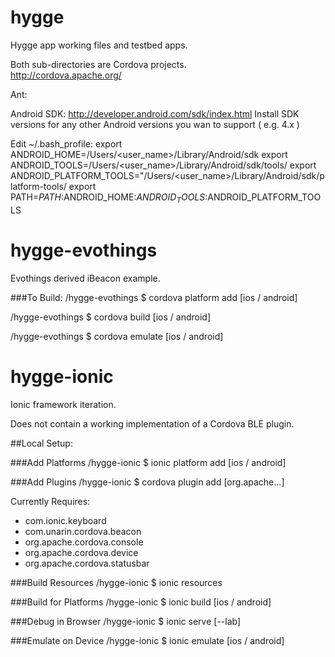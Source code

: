 hygge
=====
Hygge app working files and testbed apps. 

Both sub-directories are Cordova projects.  
http://cordova.apache.org/

Ant:


Android SDK:
http://developer.android.com/sdk/index.html
Install SDK versions for any other Android versions you wan to support ( e.g. 4.x )

Edit ~/.bash_profile:
export ANDROID_HOME=/Users/<user_name>/Library/Android/sdk
export ANDROID_TOOLS=/Users/<user_name>/Library/Android/sdk/tools/
export ANDROID_PLATFORM_TOOLS="/Users/<user_name>/Library/Android/sdk/platform-tools/
export PATH=$PATH:$ANDROID_HOME:$ANDROID_TOOLS:$ANDROID_PLATFORM_TOOLS


hygge-evothings
=====
Evothings derived iBeacon example. 

###To Build: 
/hygge-evothings $ cordova platform add [ios / android]

/hygge-evothings $ cordova build [ios / android]

/hygge-evothings $ cordova emulate [ios / android]

hygge-ionic
=====
Ionic framework iteration. 

Does not contain a working implementation of a Cordova BLE plugin. 

##Local Setup:

###Add Platforms
/hygge-ionic $ ionic platform add [ios / android]

###Add Plugins
/hygge-ionic $ cordova plugin add [org.apache...]

Currently Requires:
- com.ionic.keyboard
- com.unarin.cordova.beacon
- org.apache.cordova.console
- org.apache.cordova.device
- org.apache.cordova.statusbar

###Build Resources
/hygge-ionic $ ionic resources

###Build for Platforms
/hygge-ionic $ ionic build [ios / android]

###Debug in Browser
/hygge-ionic $ ionic serve [--lab]

###Emulate on Device
/hygge-ionic $ ionic emulate [ios / android]

